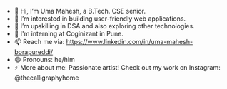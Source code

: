 - 👋 Hi, I’m Uma Mahesh, a B.Tech. CSE senior.
- 👀 I’m interested in building user-friendly web applications.
- 🌱 I’m upskilling in DSA and also exploring other technologies.
- 💞️ I'm interning at Coginizant in Pune.
- 📫 Reach me via: https://www.linkedin.com/in/uma-mahesh-borapureddi/
- 😄 Pronouns: he/him
- ⚡ More about me: Passionate artist! Check out my work on Instagram: @thecalligraphyhome
